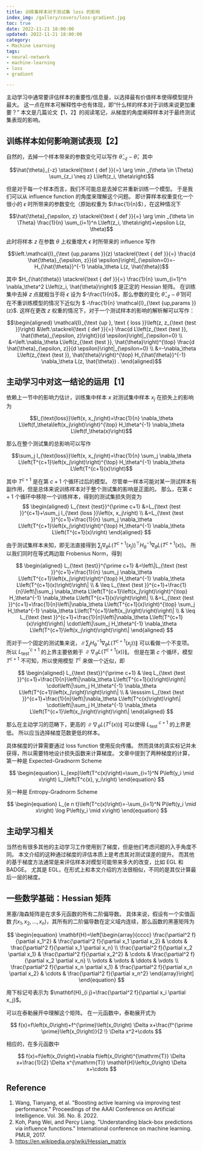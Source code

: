 ```yaml
---
title: 训练集样本对于测试集 loss 的影响
index_img: /gallery/covers/loss-gradient.jpg
toc: true
date: 2022-11-21 18:00:00
updated: 2022-11-21 18:00:00
category:
- Machine Learning
tags:
- neural-network
- machine-learning
- loss
- gradient

---
```

<!-- omit in toc -->

主动学习中通常要评估样本的重要性/信息量，以选择最有价值样本使得模型提升最大。
这一点在样本可解释性中也有体现，即“什么样的样本对于训练来说更加重要？”
本文是几篇论文【1，2】的阅读笔记，从梯度的角度阐释样本对于最终测试集表现的影响。

<!-- more -->

## 训练样本如何影响测试表现【2】

自然的，去掉一个样本带来的参数变化可以写作 $\hat{\theta}_{-z}-\hat{\theta}$，其中

$$\hat{\theta}_{-z} \stackrel{\text { def }}{=} \arg \min _{\theta \in \Theta} \sum_{z_i \neq z} L\left(z_i, \theta\right)$$

但是对于每一个样本而言，我们不可能总是去掉它并重新训练一个模型。
于是我们可以从 influence function 的角度来理解这个问题。
即计算样本权重变化一个很小的 $\epsilon$ 时所带来的参数变化（原始权重为 $\frac{1}{n}$），在这种情况下

$$\hat{\theta}_{\epsilon, z} \stackrel{\text { def }}{=} \arg \min _{\theta \in \Theta} \frac{1}{n} \sum_{i=1}^n L\left(z_i, \theta\right)+\epsilon L(z, \theta)$$

此时将样本 $z$ 在参数 $\theta$ 上权重增大 $\epsilon$ 时所带来的 influence 写作

$$\left.\mathcal{I}_{\text {up,params }}(z) \stackrel{\text { def }}{=} \frac{d \hat{\theta}_{\epsilon, z}}{d \epsilon}\right|_{\epsilon=0}=-H_{\hat{\theta}}^{-1} \nabla_\theta L(z, \hat{\theta})$$

其中 $H_{\hat{\theta}} \stackrel{\text { def }}{=} \frac{1}{n} \sum_{i=1}^n \nabla_\theta^2 L\left(z_i, \hat{\theta}\right)$ 是正定的 Hessian 矩阵。
在训练集中去掉 $z$ 点就相当于将 $\epsilon$ 设为 $-\frac{1}{n}$，那么参数的变化 $\hat{\theta}_{-z}-\hat{\theta}$ 则可在不重训练模型的情况下近似为 $ -\frac{1}{n} \mathcal{I}_{\text {up,params }}(z)$.
这样在更改 $z$ 权重的情况下，对于一个测试样本的影响的解析解可以写作：

$$\begin{aligned} \mathcal{I}_{\text {up }, \text { loss }}\left(z, z_{\text {test }}\right) &\left.\stackrel{\text { def }}{=} \frac{d L\left(z_{\text {test }}, \hat{\theta}_{\epsilon, z}\right)}{d \epsilon}\right|_{\epsilon=0} \\ &=\left.\nabla_\theta L\left(z_{\text {test }}, \hat{\theta}\right)^{\top} \frac{d \hat{\theta}_{\epsilon, z}}{d \epsilon}\right|_{\epsilon=0} \\ &=-\nabla_\theta L\left(z_{\text {test }}, \hat{\theta}\right)^{\top} H_{\hat{\theta}}^{-1} \nabla_\theta L(z, \hat{\theta}) . \end{aligned}$$

## 主动学习中对这一结论的运用【1】

依赖上一节中的影响力估计，训练集中样本 $x$ 对测试集中样本 $x_j$ 在损失上的影响为

$$I_{\text{loss}}\left(x, x_j\right)=\frac{1}{n} \nabla_\theta L\left(f_\theta\left(x_j\right)\right)^{\top} H_\theta^{-1} \nabla_\theta L\left(f_\theta(x)\right)$$

那么在整个测试集的总影响可以写作

$$\sum_j I_{\text{loss}}\left(x, x_j\right)=\frac{1}{n} \sum_j \nabla_\theta L\left(T^{c+1}\left(x_j\right)\right)^{\top} H_\theta^{-1} \nabla_\theta L\left(T^{c+1}(x)\right)$$

其中 $T^{c+1}$ 是在第 $c+1$ 个循环过后的模型。
尽管单一样本可能对某一测试样本有副作用，但是总体来说训练样本对于整个测试集的影响是正面的。
那么，在第 $c+1$ 个循环中移除一个训练样本，得到的测试集损失则变为
$$
\begin{aligned} L_{\text {test}}^{\prime c+1} &=L_{\text {test }}^{c+1}+\sum_j I_{\text {loss }}\left(x, x_j\right) \\ &=L_{\text {test }}^{c+1}+\frac{1}{n} \sum_j \nabla_\theta L\left(T^{c+1}\left(x_j\right)\right)^{\top} H_\theta^{-1} \nabla_\theta L\left(T^{c+1}(x)\right) \end{aligned}
$$

由于测试集样本未知，即无法直接得到 $\sum_j \nabla_\theta L\left(T^{c+1}\left(x_j\right)\right)^{\top} H_\theta^{-1} \nabla_\theta L\left(T^{c+1}(x)\right)$。
所以我们同时在等式两边取 Frobenius Norm，得到

$$
\begin{aligned} L_{\text {test}}^{\prime c+1} &=\left\|L_{\text {test }}^{c+1}+\frac{1}{n} \sum_j \nabla_\theta L\left(T^{c+1}\left(x_j\right)\right)^{\top} H_\theta^{-1} \nabla_\theta L\left(T^{c+1}(x)\right)\right\| \\ & \leq L_{\text {test }}^{c+1}+\frac{1}{n}\left\|\sum_j \nabla_\theta L\left(T^{c+1}\left(x_j\right)\right)^{\top} H_\theta^{-1} \nabla_\theta L\left(T^{c+1}(x)\right)\right\| \\ &=L_{\text {test }}^{c+1}+\frac{1}{n}\left\|\nabla_\theta L\left(T^{c+1}(x)\right)^{\top} \sum_j H_\theta^{-1} \nabla_\theta L\left(T^{c+1}\left(x_j\right)\right)\right\| \\ & \leq L_{\text {test }}^{c+1}+\frac{1}{n}\left\|\nabla_\theta L\left(T^{c+1}(x)\right)\right\| \cdot\left\|\sum_j H_\theta^{-1} \nabla_\theta L\left(T^{c+1}\left(x_j\right)\right)\right\| \end{aligned}
$$

而对于一个固定的测试集来说，$\left\|\sum_j H_\theta^{-1} \nabla_\theta L\left(T^{c+1}\left(x_j\right)\right)\right\|$ 可以看做一个不变项。
所以 $L_{\text {test}}^{\prime c+1}$ 的上界主要依赖于 $\left\|\nabla_\theta L\left(T^{c+1}(x)\right)\right\|$。
但是在第 $c$ 个循环，模型 $T^{c+1}$ 不可知，所以使用模型 $T^{c}$ 来做一个近似，即

$$
\begin{aligned} L_{\text {test}}^{\prime c+1} & \leq L_{\text {test }}^{c+1}+\frac{1}{n}\left\|\nabla_\theta L\left(T^{c+1}(x)\right)\right\| \cdot\left\|\sum_j H_\theta^{-1} \nabla_\theta L\left(T^{c+1}\left(x_j\right)\right)\right\| \\ & \lesssim L_{\text {test }}^{c+1}+\frac{1}{n}\left\|\nabla_\theta L\left(T^c(x)\right)\right\| \cdot\left\|\sum_j H_\theta^{-1} \nabla_\theta L\left(T^{c+1}\left(x_j\right)\right)\right\| \end{aligned}
$$

那么在主动学习的范畴下，更高的 $\left\|\nabla_\theta L\left(T^{c}(x)\right)\right\|$ 可以使得 $L_{\text {test }}^{c+1}$ 的上界更低。
所以应当选择梯度范数更低的样本。

具体梯度的计算需要通过 loss function 使用反向传播。
然而具体的真实标记并未获得，所以需要特地设计损失函数来计算梯度。
文章中提到了两种梯度的计算，第一种是 Expected-Gradnorm Scheme

$$
\begin{equation}
L_{exp}\left(T^c(x)\right)=\sum_{i=1}^N P\left(y_i \mid x\right) L_i\left(T^c(x), y_i\right)
\end{equation}
$$

另一种是 Entropy-Gradnorm Scheme

$$
\begin{equation}
L_{e n t}\left(T^c(x)\right)=-\sum_{i=1}^N P\left(y_i \mid x\right) \log P\left(y_i \mid x\right)
\end{equation}
$$

## 主动学习相关

当然也有很多其他的主动学习工作使用到了梯度，但是他们考虑问题的入手角度不同。
本文介绍的这种通过梯度的评估本质上是考虑其对测试误差的提升。
而其他的基于梯度方法通常是来评估样本对模型可能带来多大的改变，比如 EGL 和 BADGE。
尤其是 EGL，在形式上和本文介绍的方法很相似，不同的是其仅计算最后一层的梯度。

## 一些数学基础：Hessian 矩阵

黑塞/海森矩阵是在求多元函数的所有二阶偏导数。
具体来说，假设有一个实值函数 $f\left(x_1, x_2, \ldots, x_n\right)$，其所有的二阶偏导数在定义域内连续，那么函数的黑塞矩阵为

$$
\begin{equation}
\mathbf{H}=\left[\begin{array}{cccc}
\frac{\partial^2 f}{\partial x_1^2} & \frac{\partial^2 f}{\partial x_1 \partial x_2} & \cdots & \frac{\partial^2 f}{\partial x_1 \partial x_n} \\
\frac{\partial^2 f}{\partial x_2 \partial x_1} & \frac{\partial^2 f}{\partial x_2^2} & \cdots & \frac{\partial^2 f}{\partial x_2 \partial x_n} \\
\vdots & \vdots & \ddots & \vdots \\
\frac{\partial^2 f}{\partial x_n \partial x_1} & \frac{\partial^2 f}{\partial x_n \partial x_2} & \cdots & \frac{\partial^2 f}{\partial x_n^2}
\end{array}\right]
\end{equation}
$$

用下标记号表示为 $\mathbf{H}_{i j}=\frac{\partial^2 f}{\partial x_i \partial x_j}$。

可以在泰勒展开中理解这个矩阵。
在一元函数中，泰勒展开式为

$$
f(x)=f\left(x_0\right)+f^{\prime}\left(x_0\right) \Delta x+\frac{f^{\prime \prime}\left(x_0\right)}{2 !} \Delta x^2+\cdots
$$

相应的，在多元函数中

$$
f(x)=f\left(x_0\right)+\nabla f\left(x_0\right)^{\mathrm{T}} \Delta x+\frac{1}{2} \Delta x^{\mathrm{T}} \mathbf{H}\left(x_0\right) \Delta x+\cdots
$$

## Reference
1. Wang, Tianyang, et al. "Boosting active learning via improving test performance." Proceedings of the AAAI Conference on Artificial Intelligence. Vol. 36. No. 8. 2022.
2. Koh, Pang Wei, and Percy Liang. "Understanding black-box predictions via influence functions." International conference on machine learning. PMLR, 2017.
3. https://en.wikipedia.org/wiki/Hessian_matrix